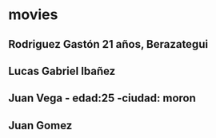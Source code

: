 # movies
## Rodriguez Gastón 21 años, Berazategui  

## Lucas Gabriel Ibañez

## Juan Vega - edad:25 -ciudad: moron
 
## Juan Gomez